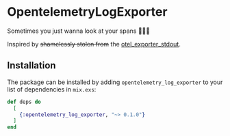 # OpentelemetryLogExporter

Sometimes you just wanna look at your spans 🤷🏻‍♂️

Inspired by ~~shamelessly stolen from~~ the [otel_exporter_stdout](https://github.com/open-telemetry/opentelemetry-erlang/blob/main/apps/opentelemetry/src/otel_exporter_stdout.erl).

## Installation

The package can be installed by adding `opentelemetry_log_exporter` to your list of dependencies in `mix.exs`:

```elixir
def deps do
  [
    {:opentelemetry_log_exporter, "~> 0.1.0"}
  ]
end
```

